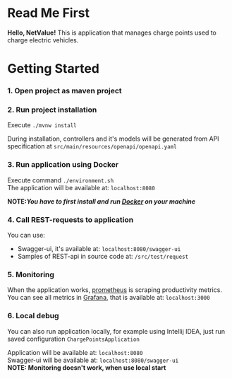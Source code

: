 # Read Me First

**Hello, NetValue!**
This is application that manages charge points used to charge electric vehicles.

# Getting Started

### 1. Open project as maven project

### 2. Run project installation

Execute ```./mvnw install```

During installation, controllers and it's models will be generated from API specification at
```src/main/resources/openapi/openapi.yaml```

### 3. Run application using Docker

Execute command ```./environment.sh``` <br/>
The application will be available at: ```localhost:8080```

**NOTE:_You have to first install and run [Docker](https://www.docker.com/) on your machine_**

### 4. Call REST-requests to application

You can use:

- Swagger-ui, it's available at: ```localhost:8080/swagger-ui```
- Samples of REST-api in source code at: ```/src/test/request```

### 5. Monitoring

When the application works, [prometheus](https://prometheus.io/) is scraping productivity metrics.
You can see all metrics in [Grafana](https://grafana.com/), that is available at: ```localhost:3000```

### 6. Local debug

You can also run application locally, for example using Intellij IDEA, just run saved
configuration ```ChargePointsApplication```<br/>

Application will be available at: ```localhost:8080```<br/>
Swagger-ui will be available at: ```localhost:8080/swagger-ui``` <br/>
**NOTE: Monitoring doesn't work, when use local start** 
